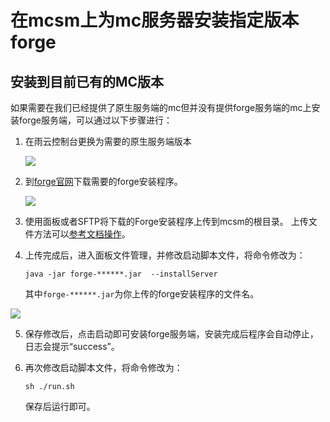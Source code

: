 # 在mcsm上为mc服务器安装指定版本forge


## 安装到目前已有的MC版本

如果需要在我们已经提供了原生服务端的mc但并没有提供forge服务端的mc上安装forge服务端，可以通过以下步骤进行：

1. 在雨云控制台更换为需要的原生服务端版本

   ![](https://cn-sy1.rains3.com/rainyun-assets/pic/2024/11/20241120120532_40d97fdb7fbed273f605a7c2f7d24d26.png)

2. 到[forge官网](https://files.minecraftforge.net/net/minecraftforge/forge/)下载需要的forge安装程序。

   ![](https://cn-sy1.rains3.com/rainyun-assets/pic/2024/11/20241120120730_79a2aec653c7f3a1642a67ea8e750799.png)

3. 使用面板或者SFTP将下载的Forge安装程序上传到mcsm的根目录。
    上传文件方法可以[参考文档操作](https://www.rainyun.com/docs/rgs/practice/mcsmFileManage)。

4. 上传完成后，进入面板文件管理，并修改启动脚本文件，将命令修改为：
    
   ```shell
   java -jar forge-******.jar  --installServer 
   ```

   其中`forge-******.jar`为你上传的forge安装程序的文件名。

![](https://cn-sy1.rains3.com/rainyun-assets/pic/2024/11/20241120123457_26845a8ee866344ab9ab7ed05876259b.png)


5. 保存修改后，点击启动即可安装forge服务端，安装完成后程序会自动停止，日志会提示“success”。

6. 再次修改启动脚本文件，将命令修改为：

   ```shell
   sh ./run.sh
   ```
   保存后运行即可。

